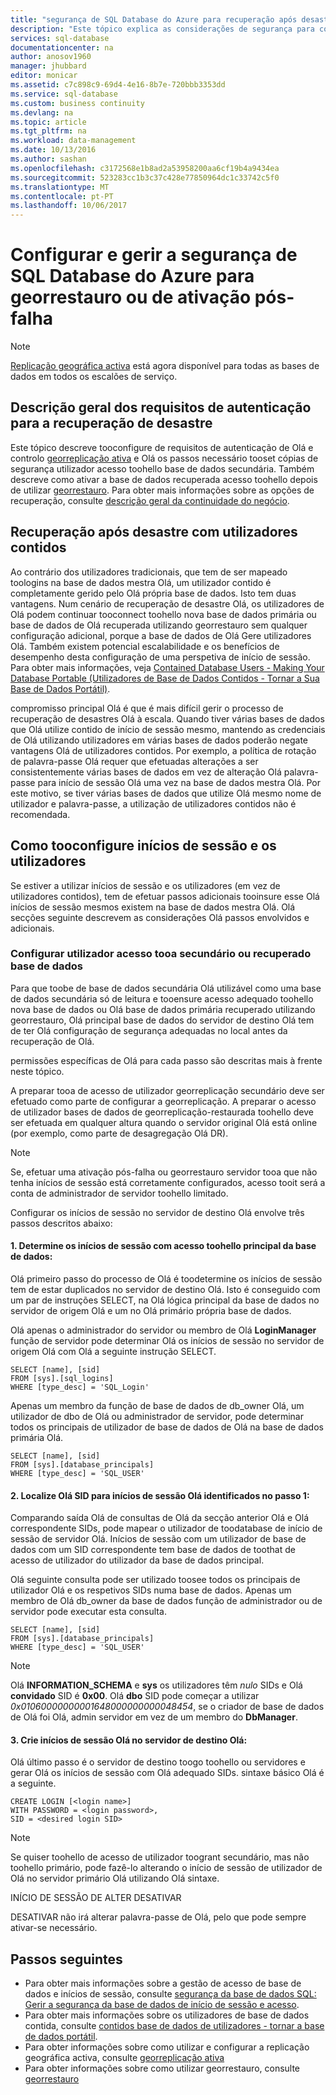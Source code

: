 ```yaml
---
title: "segurança de SQL Database do Azure para recuperação após desastre de aaaConfigure | Microsoft Docs"
description: "Este tópico explica as considerações de segurança para configurar e gerir a segurança depois de restaurar uma base de dados ou um servidor secundário de tooa de ativação pós-falha no evento Olá de uma falha do Centro de dados ou outro desastre"
services: sql-database
documentationcenter: na
author: anosov1960
manager: jhubbard
editor: monicar
ms.assetid: c7c898c9-69d4-4e16-8b7e-720bbb3353dd
ms.service: sql-database
ms.custom: business continuity
ms.devlang: na
ms.topic: article
ms.tgt_pltfrm: na
ms.workload: data-management
ms.date: 10/13/2016
ms.author: sashan
ms.openlocfilehash: c3172568e1b8ad2a53958200aa6cf19b4a9434ea
ms.sourcegitcommit: 523283cc1b3c37c428e77850964dc1c33742c5f0
ms.translationtype: MT
ms.contentlocale: pt-PT
ms.lasthandoff: 10/06/2017
---
```

# <a name="configure-and-manage-azure-sql-database-security-for-geo-restore-or-failover"></a>Configurar e gerir a segurança de SQL Database do Azure para georrestauro ou de ativação pós-falha 

> [!NOTE]
> [Replicação geográfica activa](sql-database-geo-replication-overview.md) está agora disponível para todas as bases de dados em todos os escalões de serviço.
>  

## <a name="overview-of-authentication-requirements-for-disaster-recovery"></a>Descrição geral dos requisitos de autenticação para a recuperação de desastre
Este tópico descreve tooconfigure de requisitos de autenticação de Olá e controlo [georreplicação ativa](sql-database-geo-replication-overview.md) e Olá os passos necessário tooset cópias de segurança utilizador acesso toohello base de dados secundária. Também descreve como ativar a base de dados recuperada acesso toohello depois de utilizar [georrestauro](sql-database-recovery-using-backups.md#geo-restore). Para obter mais informações sobre as opções de recuperação, consulte [descrição geral da continuidade do negócio](sql-database-business-continuity.md).

## <a name="disaster-recovery-with-contained-users"></a>Recuperação após desastre com utilizadores contidos
Ao contrário dos utilizadores tradicionais, que tem de ser mapeado toologins na base de dados mestra Olá, um utilizador contido é completamente gerido pelo Olá própria base de dados. Isto tem duas vantagens. Num cenário de recuperação de desastre Olá, os utilizadores de Olá podem continuar tooconnect toohello nova base de dados primária ou base de dados de Olá recuperada utilizando georrestauro sem qualquer configuração adicional, porque a base de dados de Olá Gere utilizadores Olá. Também existem potencial escalabilidade e os benefícios de desempenho desta configuração de uma perspetiva de início de sessão. Para obter mais informações, veja [Contained Database Users - Making Your Database Portable (Utilizadores de Base de Dados Contidos - Tornar a Sua Base de Dados Portátil)](https://msdn.microsoft.com/library/ff929188.aspx). 

compromisso principal Olá é que é mais difícil gerir o processo de recuperação de desastres Olá à escala. Quando tiver várias bases de dados que Olá utilize contido de início de sessão mesmo, mantendo as credenciais de Olá utilizando utilizadores em várias bases de dados poderão negate vantagens Olá de utilizadores contidos. Por exemplo, a política de rotação de palavra-passe Olá requer que efetuadas alterações a ser consistentemente várias bases de dados em vez de alteração Olá palavra-passe para início de sessão Olá uma vez na base de dados mestra Olá. Por este motivo, se tiver várias bases de dados que utilize Olá mesmo nome de utilizador e palavra-passe, a utilização de utilizadores contidos não é recomendada. 

## <a name="how-tooconfigure-logins-and-users"></a>Como tooconfigure inícios de sessão e os utilizadores
Se estiver a utilizar inícios de sessão e os utilizadores (em vez de utilizadores contidos), tem de efetuar passos adicionais tooinsure esse Olá inícios de sessão mesmos existem na base de dados mestra Olá. Olá secções seguinte descrevem as considerações Olá passos envolvidos e adicionais.

### <a name="set-up-user-access-tooa-secondary-or-recovered-database"></a>Configurar utilizador acesso tooa secundário ou recuperado base de dados
Para que toobe de base de dados secundária Olá utilizável como uma base de dados secundária só de leitura e tooensure acesso adequado toohello nova base de dados ou Olá base de dados primária recuperado utilizando georrestauro, Olá principal base de dados do servidor de destino Olá tem de ter Olá configuração de segurança adequadas no local antes da recuperação de Olá.

permissões específicas de Olá para cada passo são descritas mais à frente neste tópico.

A preparar tooa de acesso de utilizador georreplicação secundário deve ser efetuado como parte de configurar a georreplicação. A preparar o acesso de utilizador bases de dados de georreplicação-restaurada toohello deve ser efetuada em qualquer altura quando o servidor original Olá está online (por exemplo, como parte de desagregação Olá DR).

> [!NOTE]
> Se, efetuar uma ativação pós-falha ou georrestauro servidor tooa que não tenha inícios de sessão está corretamente configurados, acesso tooit será a conta de administrador de servidor toohello limitado.
> 
> 

Configurar os inícios de sessão no servidor de destino Olá envolve três passos descritos abaixo:

#### <a name="1-determine-logins-with-access-toohello-primary-database"></a>1. Determine os inícios de sessão com acesso toohello principal da base de dados:
Olá primeiro passo do processo de Olá é toodetermine os inícios de sessão tem de estar duplicados no servidor de destino Olá. Isto é conseguido com um par de instruções SELECT, na Olá lógica principal da base de dados no servidor de origem Olá e um no Olá primário própria base de dados.

Olá apenas o administrador do servidor ou membro de Olá **LoginManager** função de servidor pode determinar Olá os inícios de sessão no servidor de origem Olá com Olá a seguinte instrução SELECT. 

    SELECT [name], [sid] 
    FROM [sys].[sql_logins] 
    WHERE [type_desc] = 'SQL_Login'

Apenas um membro da função de base de dados de db_owner Olá, um utilizador de dbo de Olá ou administrador de servidor, pode determinar todos os principais de utilizador de base de dados de Olá na base de dados primária Olá.

    SELECT [name], [sid]
    FROM [sys].[database_principals]
    WHERE [type_desc] = 'SQL_USER'

#### <a name="2-find-hello-sid-for-hello-logins-identified-in-step-1"></a>2. Localize Olá SID para inícios de sessão Olá identificados no passo 1:
Comparando saída Olá de consultas de Olá da secção anterior Olá e Olá correspondente SIDs, pode mapear o utilizador de toodatabase de início de sessão de servidor Olá. Inícios de sessão com um utilizador de base de dados com um SID correspondente tem base de dados de toothat de acesso de utilizador do utilizador da base de dados principal. 

Olá seguinte consulta pode ser utilizado toosee todos os principais de utilizador Olá e os respetivos SIDs numa base de dados. Apenas um membro de Olá db_owner da base de dados função de administrador ou de servidor pode executar esta consulta.

    SELECT [name], [sid]
    FROM [sys].[database_principals]
    WHERE [type_desc] = 'SQL_USER'

> [!NOTE]
> Olá **INFORMATION_SCHEMA** e **sys** os utilizadores têm *nulo* SIDs e Olá **convidado** SID é **0x00**. Olá **dbo** SID pode começar a utilizar *0x01060000000001648000000000048454*, se o criador de base de dados de Olá foi Olá, admin servidor em vez de um membro do **DbManager**.
> 
> 

#### <a name="3-create-hello-logins-on-hello-target-server"></a>3. Crie inícios de sessão Olá no servidor de destino Olá:
Olá último passo é o servidor de destino toogo toohello ou servidores e gerar Olá os inícios de sessão com Olá adequado SIDs. sintaxe básico Olá é a seguinte.

    CREATE LOGIN [<login name>]
    WITH PASSWORD = <login password>,
    SID = <desired login SID>

> [!NOTE]
> Se quiser toohello de acesso de utilizador toogrant secundário, mas não toohello primário, pode fazê-lo alterando o início de sessão de utilizador de Olá no servidor primário Olá utilizando Olá sintaxe.
> 
> INÍCIO DE SESSÃO DE ALTER <login name> DESATIVAR
> 
> DESATIVAR não irá alterar palavra-passe de Olá, pelo que pode sempre ativar-se necessário.
> 
> 

## <a name="next-steps"></a>Passos seguintes
* Para obter mais informações sobre a gestão de acesso de base de dados e inícios de sessão, consulte [segurança da base de dados SQL: Gerir a segurança da base de dados de início de sessão e acesso](sql-database-manage-logins.md).
* Para obter mais informações sobre os utilizadores de base de dados contida, consulte [contidos base de dados de utilizadores - tornar a base de dados portátil](https://msdn.microsoft.com/library/ff929188.aspx).
* Para obter informações sobre como utilizar e configurar a replicação geográfica activa, consulte [georreplicação ativa](sql-database-geo-replication-overview.md)
* Para obter informações sobre como utilizar georrestauro, consulte [georrestauro](sql-database-recovery-using-backups.md#geo-restore)


